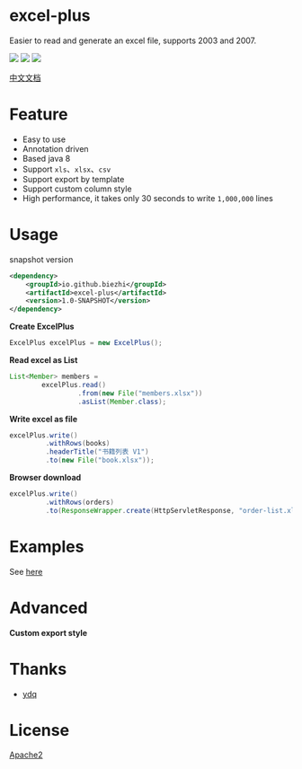 # excel-plus

Easier to read and generate an excel file, supports 2003 and 2007.

[![](https://img.shields.io/travis/biezhi/excel-plus.svg)](https://travis-ci.org/biezhi/excel-plus)
[![](https://img.shields.io/maven-central/v/io.github.biezhi/excel-plus.svg)](https://mvnrepository.com/artifact/io.github.biezhi/excel-plus)
[![](https://img.shields.io/badge/license-Apache2-FF0080.svg)](https://github.com/biezhi/excel-plus/blob/master/LICENSE)

<a href="https://biezhi.github.io/excel-plus/" target="_blank">中文文档</a>

# Feature

- Easy to use
- Annotation driven
- Based java 8
- Support `xls`、`xlsx`、`csv`
- Support export by template
- Support custom column style
- High performance, it takes only 30 seconds to write `1,000,000` lines

# Usage

snapshot version

```xml
<dependency>
    <groupId>io.github.biezhi</groupId>
    <artifactId>excel-plus</artifactId>
    <version>1.0-SNAPSHOT</version>
</dependency>
```

**Create ExcelPlus**

```java
ExcelPlus excelPlus = new ExcelPlus();
```

**Read excel as List**

```java
List<Member> members = 
        excelPlus.read()
                 .from(new File("members.xlsx"))
                 .asList(Member.class);
```

**Write excel as file**

```java
excelPlus.write()
         .withRows(books)
         .headerTitle("书籍列表 V1")
         .to(new File("book.xlsx"));
```

**Browser download**

```java
excelPlus.write()
         .withRows(orders)
         .to(ResponseWrapper.create(HttpServletResponse, "order-list.xls"));
```

# Examples

See [here](https://github.com/biezhi/excel-plus/tree/master/src/test/java/io/github/biezhi/excel/plus/Examples.java)

# Advanced

**Custom export style**

# Thanks

- [ydq](https://github.com/ydq)

# License

[Apache2](https://github.com/biezhi/excel-plus/blob/master/LICENSE)